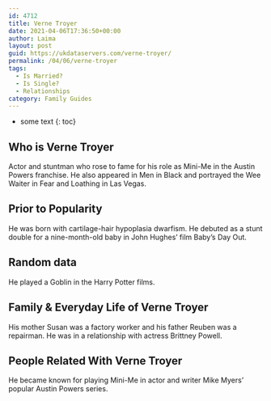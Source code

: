 ```yaml
---
id: 4712
title: Verne Troyer
date: 2021-04-06T17:36:50+00:00
author: Laima
layout: post
guid: https://ukdataservers.com/verne-troyer/
permalink: /04/06/verne-troyer
tags:
  - Is Married?
  - Is Single?
  - Relationships
category: Family Guides
---
```


* some text
{: toc}


## Who is Verne Troyer
                  
                  
                  
Actor and stuntman who rose to fame for his role as Mini-Me in the Austin Powers franchise. He also appeared in Men in Black and portrayed the Wee Waiter in Fear and Loathing in Las Vegas.
                  
              
            
              
            
                
                
                
## Prior to Popularity
                  
                  
                  
He was born with cartilage-hair hypoplasia dwarfism. He debuted as a stunt double for a nine-month-old baby in John Hughes&#8217; film Baby&#8217;s Day Out. 
                  
              
            
              
            
                
                
                
## Random data
                  
                  
                  
He played a Goblin in the Harry Potter films. 
                  
              
            
              
            
                
                
                
## Family & Everyday Life of Verne Troyer
                  
                  
                  
His mother Susan was a factory worker and his father Reuben was a repairman. He was in a relationship with actress Brittney Powell. 
                  
              
            
              
            
                
                
                
## People Related With Verne Troyer
                  
                  
                  
He became known for playing Mini-Me in actor and writer Mike Myers&#8217; popular Austin Powers series.
                  
              
            
              
            
                
              
            
              
              
            
            
              
            
          
          
          
